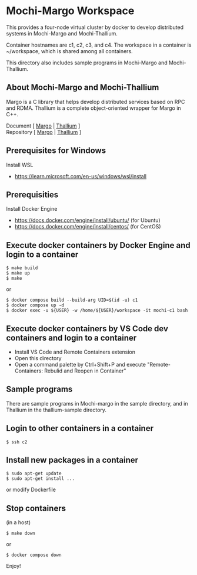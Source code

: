 # Mochi-Margo Workspace

This provides a four-node virtual cluster by docker to develop
distributed systems in Mochi-Margo and Mochi-Thallium.

Container hostnames are c1, c2, c3, and c4.
The workspace in a container is ~/workspace,
which is shared among all containers.

This directory also includes sample programs in Mochi-Margo and Mochi-Thallium.

## About Mochi-Margo and Mochi-Thallium

Margo is a C library that helps develop distributed services based on RPC and RDMA.  Thallium is a complete object-oriented wrapper for Margo in C++.

Document [ [Margo](https://mochi.readthedocs.io/en/latest/margo.html) | [Thallium](https://mochi.readthedocs.io/en/latest/thallium.html) ]<br>
Repository [ [Margo](https://github.com/mochi-hpc/mochi-margo) | [Thallium](https://github.com/mochi-hpc/mochi-thallium) ]

## Prerequisites for Windows

Install WSL

- <https://learn.microsoft.com/en-us/windows/wsl/install>

## Prerequisities

Install Docker Engine

- <https://docs.docker.com/engine/install/ubuntu/> (for Ubuntu)
- <https://docs.docker.com/engine/install/centos/> (for CentOS)

## Execute docker containers by Docker Engine and login to a container

```console
$ make build
$ make up
$ make
```

or

```console
$ docker compose build --build-arg UID=$(id -u) c1
$ docker compose up -d
$ docker exec -u ${USER} -w /home/${USER}/workspace -it mochi-c1 bash
```

## Execute docker containers by VS Code dev containers and login to a container

- Install VS Code and Remote Containers extension
- Open this directory
- Open a command palette by Ctrl+Shift+P and execute "Remote-Containers: Rebulid and Reopen in Container"

## Sample programs

There are sample programs in Mochi-margo in the sample directory, and in Thallium in the thallium-sample directory.

## Login to other containers in a container

```console
$ ssh c2
```

## Install new packages in a container

```console
$ sudo apt-get update
$ sudo apt-get install ...
```

or modify Dockerfile

## Stop containers

(in a host)

```console
$ make down
```

or

```console
$ docker compose down
```

Enjoy!
